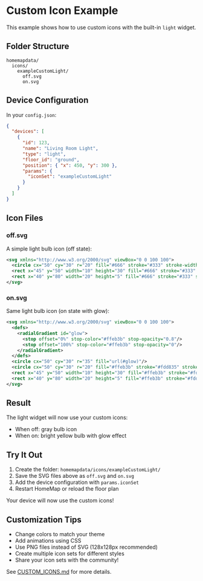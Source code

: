 # Custom Icon Example

This example shows how to use custom icons with the built-in `light` widget.

## Folder Structure

```
homemapdata/
  icons/
    exampleCustomLight/
      off.svg
      on.svg
```

## Device Configuration

In your `config.json`:

```json
{
  "devices": [
    {
      "id": 123,
      "name": "Living Room Light",
      "type": "light",
      "floor_id": "ground",
      "position": { "x": 450, "y": 300 },
      "params": {
        "iconSet": "exampleCustomLight"
      }
    }
  ]
}
```

## Icon Files

### off.svg
A simple light bulb icon (off state):

```svg
<svg xmlns="http://www.w3.org/2000/svg" viewBox="0 0 100 100">
  <circle cx="50" cy="30" r="20" fill="#666" stroke="#333" stroke-width="2"/>
  <rect x="45" y="50" width="10" height="30" fill="#666" stroke="#333" stroke-width="2"/>
  <rect x="40" y="80" width="20" height="5" fill="#666" stroke="#333" stroke-width="2"/>
</svg>
```

### on.svg
Same light bulb icon (on state with glow):

```svg
<svg xmlns="http://www.w3.org/2000/svg" viewBox="0 0 100 100">
  <defs>
    <radialGradient id="glow">
      <stop offset="0%" stop-color="#ffeb3b" stop-opacity="0.8"/>
      <stop offset="100%" stop-color="#ffeb3b" stop-opacity="0"/>
    </radialGradient>
  </defs>
  <circle cx="50" cy="30" r="35" fill="url(#glow)"/>
  <circle cx="50" cy="30" r="20" fill="#ffeb3b" stroke="#fdd835" stroke-width="2"/>
  <rect x="45" y="50" width="10" height="30" fill="#ffeb3b" stroke="#fdd835" stroke-width="2"/>
  <rect x="40" y="80" width="20" height="5" fill="#ffeb3b" stroke="#fdd835" stroke-width="2"/>
</svg>
```

## Result

The light widget will now use your custom icons:
- When off: gray bulb icon
- When on: bright yellow bulb with glow effect

## Try It Out

1. Create the folder: `homemapdata/icons/exampleCustomLight/`
2. Save the SVG files above as `off.svg` and `on.svg`
3. Add the device configuration with `params.iconSet`
4. Restart HomeMap or reload the floor plan

Your device will now use the custom icons!

## Customization Tips

- Change colors to match your theme
- Add animations using CSS
- Use PNG files instead of SVG (128x128px recommended)
- Create multiple icon sets for different styles
- Share your icon sets with the community!

See [CUSTOM_ICONS.md](../CUSTOM_ICONS.md) for more details.
